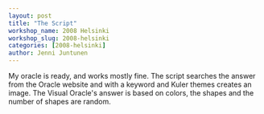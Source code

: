 ```yaml
---
layout: post
title: "The Script"
workshop_name: 2008 Helsinki 
workshop_slug: 2008-helsinki
categories: [2008-helsinki]
author: Jenni Juntunen
---
```

<p>
My oracle is ready, and works mostly fine. The script searches the answer from the Oracle website and with a
keyword and Kuler themes creates an image. The Visual Oracle's answer
is based on colors, the shapes and the number of shapes are random. 
</p>

